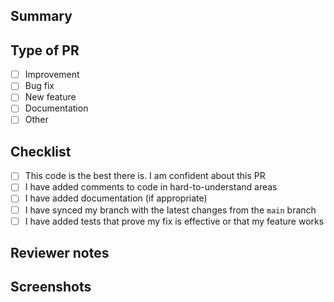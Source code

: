 ## Summary

<!-- Provide a concise summary "Why are the changes needed"? Include any relevant links, such as Jira tickets, Slack discussions, 
or design documents. Not always needed. Good to have such in-depth description for large PRs. -->

## Type of PR

- [ ] Improvement
- [ ] Bug fix
- [ ] New feature
- [ ] Documentation
- [ ] Other

## Checklist

<!-- Go over all the following points, and put an `x` in all the boxes that apply. -->

- [ ] This code is the best there is. I am confident about this PR
- [ ] I have added comments to code in hard-to-understand areas
- [ ] I have added documentation (if appropriate)
- [ ] I have synced my branch with the latest changes from the `main` branch
- [ ] I have added tests that prove my fix is effective or that my feature works

## Reviewer notes

<!-- Provide any additional information that the reviewer might need to know. -->

## Screenshots

<!-- If appropriate, add screenshots to help explain your changes. This is majorly for UI changes. -->
